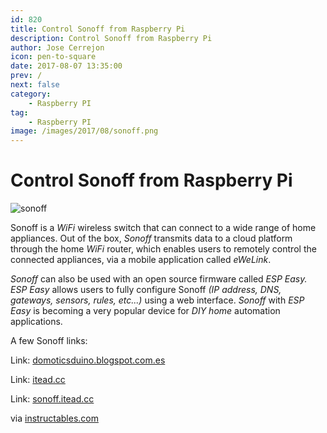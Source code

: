 ```yaml
---
id: 820
title: Control Sonoff from Raspberry Pi
description: Control Sonoff from Raspberry Pi
author: Jose Cerrejon
icon: pen-to-square
date: 2017-08-07 13:35:00
prev: /
next: false
category:
    - Raspberry PI
tag:
    - Raspberry PI
image: /images/2017/08/sonoff.png
---
```


# Control Sonoff from Raspberry Pi

![sonoff](/images/2017/08/sonoff.png)

Sonoff is a _WiFi_ wireless switch that can connect to a wide range of home appliances. Out of the box, _Sonoff_ transmits data to a cloud platform through the home _WiFi_ router, which enables users to remotely control the connected appliances, via a mobile application called _eWeLink_.

_Sonoff_ can also be used with an open source firmware called _ESP Easy. ESP Easy_ allows users to fully configure Sonoff _(IP address, DNS, gateways, sensors, rules, etc...)_ using a web interface. _Sonoff_ with _ESP Easy_ is becoming a very popular device for _DIY home_ automation applications.

A few Sonoff links:

Link: [domoticsduino.blogspot.com.es](https://domoticsduino.blogspot.com.es/2017/07/home-automation-system-discovering.html)

Link: [itead.cc](https://www.itead.cc/wiki/Sonoff)

Link: [sonoff.itead.cc](https://sonoff.itead.cc/en/products/sonoff/sonoff-basic)

via [instructables.com](https://www.instructables.com/id/Control-Sonoff-From-Raspberry-Pi/)
